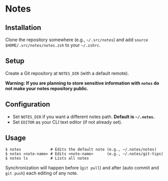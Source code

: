 # Notes

## Installation
Clone the repository somewhere (e.g., `~/.src/notes`) and add `source $HOME/.src/notes/notes.zsh` to your `~/.zshrc`.

## Setup
Create a Git repository at `NOTES_DIR` (with a default remote).

**Warning: If you are planning to store sensitive information with `notes` do not make your notes repository public.**

## Configuration
* Set `NOTES_DIR` if you want a different notes path.  **Default is `~/.notes`.**
* Set `EDITOR` as your CLI text editor (if not already set).


## Usage

```Shell
$ notes             # Edits the default note (e.g., ~/.notes/notes)
$ notes <note-name> # Edits <note-name>      (e.g., ~/.notes/git-tips)
$ notes ls          # Lists all notes
```

Synchronization will happen before (`git pull`) and after (auto commit and `git push`) each editing of any note.

